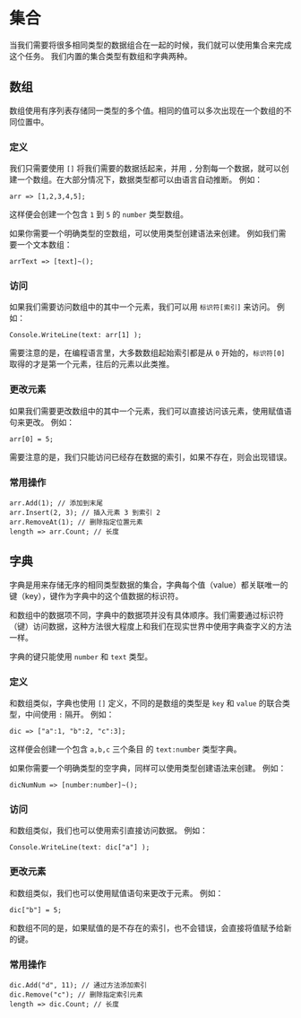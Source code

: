 # 集合
当我们需要将很多相同类型的数据组合在一起的时候，我们就可以使用集合来完成这个任务。
我们内置的集合类型有数组和字典两种。
## 数组
数组使用有序列表存储同一类型的多个值。相同的值可以多次出现在一个数组的不同位置中。
### 定义
我们只需要使用 `[]` 将我们需要的数据括起来，并用 `,` 分割每一个数据，就可以创建一个数组。在大部分情况下，数据类型都可以由语言自动推断。
例如：

    arr => [1,2,3,4,5];

这样便会创建一个包含 `1` 到 `5` 的 `number` 类型数组。

如果你需要一个明确类型的空数组，可以使用类型创建语法来创建。
例如我们需要一个文本数组：

    arrText => [text]~();

### 访问
如果我们需要访问数组中的其中一个元素，我们可以用 `标识符[索引]` 来访问。
例如：

    Console.WriteLine(text: arr[1] );

需要注意的是，在编程语言里，大多数数组起始索引都是从 `0` 开始的，`标识符[0]` 取得的才是第一个元素，往后的元素以此类推。
### 更改元素
如果我们需要更改数组中的其中一个元素，我们可以直接访问该元素，使用赋值语句来更改。
例如：

    arr[0] = 5;
    
需要注意的是，我们只能访问已经存在数据的索引，如果不存在，则会出现错误。
### 常用操作
    
    arr.Add(1); // 添加到末尾
    arr.Insert(2, 3); // 插入元素 3 到索引 2
    arr.RemoveAt(1); // 删除指定位置元素
    length => arr.Count; // 长度

## 字典
字典是用来存储无序的相同类型数据的集合，字典每个值（value）都关联唯一的键（key），键作为字典中的这个值数据的标识符。

和数组中的数据项不同，字典中的数据项并没有具体顺序。我们需要通过标识符（键）访问数据，这种方法很大程度上和我们在现实世界中使用字典查字义的方法一样。

字典的键只能使用 `number` 和 `text` 类型。
### 定义
和数组类似，字典也使用 `[]` 定义，不同的是数组的类型是 `key` 和 `value` 的联合类型，中间使用 `:` 隔开。
例如：

    dic => ["a":1, "b":2, "c":3];

这样便会创建一个包含 `a,b,c` 三个条目 的 `text:number` 类型字典。

如果你需要一个明确类型的空字典，同样可以使用类型创建语法来创建。
例如：

    dicNumNum => [number:number]~();

### 访问
和数组类似，我们也可以使用索引直接访问数据。
例如：

    Console.WriteLine(text: dic["a"] );

### 更改元素
和数组类似，我们也可以使用赋值语句来更改于元素。
例如：

    dic["b"] = 5;
    
和数组不同的是，如果赋值的是不存在的索引，也不会错误，会直接将值赋予给新的键。
### 常用操作

    dic.Add("d", 11); // 通过方法添加索引
    dic.Remove("c"); // 删除指定索引元素
    length => dic.Count; // 长度